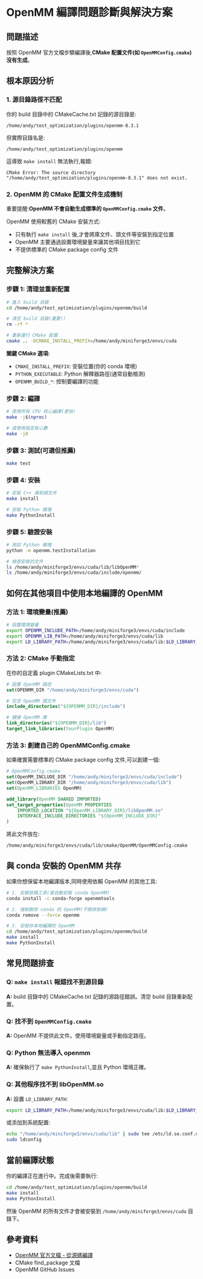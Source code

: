 # OpenMM 編譯問題診斷與解決方案

## 問題描述
按照 OpenMM 官方文檔步驟編譯後,**CMake 配置文件(如 `OpenMMConfig.cmake`)沒有生成**。

## 根本原因分析

### 1. **源目錄路徑不匹配**
你的 build 目錄中的 CMakeCache.txt 記錄的源目錄是:
```
/home/andy/test_optimization/plugins/openmm-8.3.1
```

但實際目錄名是:
```
/home/andy/test_optimization/plugins/openmm
```

這導致 `make install` 無法執行,報錯:
```
CMake Error: The source directory "/home/andy/test_optimization/plugins/openmm-8.3.1" does not exist.
```

### 2. **OpenMM 的 CMake 配置文件生成機制**
重要提醒:**OpenMM 不會自動生成標準的 `OpenMMConfig.cmake` 文件**。

OpenMM 使用較舊的 CMake 安裝方式:
- 只有執行 `make install` 後,才會將庫文件、頭文件等安裝到指定位置
- OpenMM 主要通過設置環境變量來讓其他項目找到它
- 不提供標準的 CMake package config 文件

## 完整解決方案

### 步驟 1: 清理並重新配置

```bash
# 進入 build 目錄
cd /home/andy/test_optimization/plugins/openmm/build

# 清空 build 目錄(重要!)
rm -rf *

# 重新運行 CMake 配置
cmake .. -DCMAKE_INSTALL_PREFIX=/home/andy/miniforge3/envs/cuda
```

**關鍵 CMake 選項:**
- `CMAKE_INSTALL_PREFIX`: 安裝位置(你的 conda 環境)
- `PYTHON_EXECUTABLE`: Python 解釋器路徑(通常自動檢測)
- `OPENMM_BUILD_*`: 控制要編譯的功能

### 步驟 2: 編譯

```bash
# 使用所有 CPU 核心編譯(更快)
make -j$(nproc)

# 或使用指定核心數
make -j8
```

### 步驟 3: 測試(可選但推薦)

```bash
make test
```

### 步驟 4: 安裝

```bash
# 安裝 C++ 庫和頭文件
make install

# 安裝 Python 模塊
make PythonInstall
```

### 步驟 5: 驗證安裝

```bash
# 測試 Python 模塊
python -m openmm.testInstallation

# 檢查安裝的文件
ls /home/andy/miniforge3/envs/cuda/lib/libOpenMM*
ls /home/andy/miniforge3/envs/cuda/include/openmm/
```

## 如何在其他項目中使用本地編譯的 OpenMM

### 方法 1: 環境變量(推薦)

```bash
# 設置環境變量
export OPENMM_INCLUDE_PATH=/home/andy/miniforge3/envs/cuda/include
export OPENMM_LIB_PATH=/home/andy/miniforge3/envs/cuda/lib
export LD_LIBRARY_PATH=/home/andy/miniforge3/envs/cuda/lib:$LD_LIBRARY_PATH
```

### 方法 2: CMake 手動指定

在你的自定義 plugin CMakeLists.txt 中:

```cmake
# 設置 OpenMM 路徑
set(OPENMM_DIR "/home/andy/miniforge3/envs/cuda")

# 包含 OpenMM 頭文件
include_directories("${OPENMM_DIR}/include")

# 鏈接 OpenMM 庫
link_directories("${OPENMM_DIR}/lib")
target_link_libraries(YourPlugin OpenMM)
```

### 方法 3: 創建自己的 OpenMMConfig.cmake

如果確實需要標準的 CMake package config 文件,可以創建一個:

```cmake
# OpenMMConfig.cmake
set(OpenMM_INCLUDE_DIR "/home/andy/miniforge3/envs/cuda/include")
set(OpenMM_LIBRARY_DIR "/home/andy/miniforge3/envs/cuda/lib")
set(OpenMM_LIBRARIES OpenMM)

add_library(OpenMM SHARED IMPORTED)
set_target_properties(OpenMM PROPERTIES
    IMPORTED_LOCATION "${OpenMM_LIBRARY_DIR}/libOpenMM.so"
    INTERFACE_INCLUDE_DIRECTORIES "${OpenMM_INCLUDE_DIR}"
)
```

將此文件放在:
```
/home/andy/miniforge3/envs/cuda/lib/cmake/OpenMM/OpenMMConfig.cmake
```

## 與 conda 安裝的 OpenMM 共存

如果你想保留本地編譯版本,同時使用依賴 OpenMM 的其他工具:

```bash
# 1. 安裝依賴工具(會自動安裝 conda OpenMM)
conda install -c conda-forge openmmtools

# 2. 強制刪除 conda 的 OpenMM(不刪除依賴)
conda remove --force openmm

# 3. 安裝你本地編譯的 OpenMM
cd /home/andy/test_optimization/plugins/openmm/build
make install
make PythonInstall
```

## 常見問題排查

### Q: `make install` 報錯找不到源目錄
**A:** build 目錄中的 CMakeCache.txt 記錄的源路徑錯誤。清空 build 目錄重新配置。

### Q: 找不到 `OpenMMConfig.cmake`
**A:** OpenMM 不提供此文件。使用環境變量或手動指定路徑。

### Q: Python 無法導入 openmm
**A:** 確保執行了 `make PythonInstall`,並且 Python 環境正確。

### Q: 其他程序找不到 libOpenMM.so
**A:** 設置 `LD_LIBRARY_PATH`:
```bash
export LD_LIBRARY_PATH=/home/andy/miniforge3/envs/cuda/lib:$LD_LIBRARY_PATH
```

或添加到系統配置:
```bash
echo "/home/andy/miniforge3/envs/cuda/lib" | sudo tee /etc/ld.so.conf.d/openmm.conf
sudo ldconfig
```

## 當前編譯狀態

你的編譯正在進行中。完成後需要執行:

```bash
cd /home/andy/test_optimization/plugins/openmm/build
make install
make PythonInstall
```

然後 OpenMM 的所有文件才會被安裝到 `/home/andy/miniforge3/envs/cuda` 目錄下。

## 參考資料

- [OpenMM 官方文檔 - 從源碼編譯](https://openmm.github.io/openmm-org/documentation/index.html)
- CMake find_package 文檔
- OpenMM GitHub Issues
